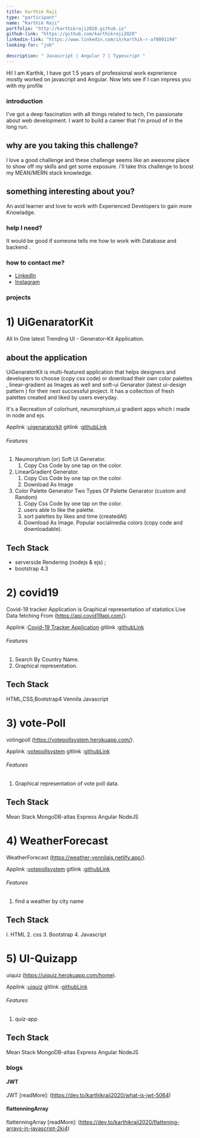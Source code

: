 ```yaml
---
title: Karthik Raji
type: "participant"
name: "Karthik Raji"
portfolio: "http://karthikraji2020.github.io"
github-link: "https://github.com/karthikraji2020"
linkedin-link: "https://www.linkedin.com/in/karthik-r-a70001194"
looking-for: "job"

description: " Javascript | Angular 7 | Typescript "
---
```


Hi! I am Karthik, I have got 1.5 years of professional work exprerience mostly worked on javascript and Angular. Now lets see if I can impress you with my profile 

### introduction

 I've got a deep fascination with all things related to tech, I'm passionate about web development. I want to build a career that I'm proud of in the long run. 

## why are you taking this challenge?

I love a good challenge and these challenge seems like an awesome place to show off my skills and get some exposure. i'll take this challenge to boost my MEAN/MERN stack knowledge.

## something interesting about you?

An avid learner and love to work with Experienced Developers to gain more Knowladge.

### help I need?

It would be good if someone tells me how to work with Database and backend .

### how to contact me?


- [LinkedIn](https://www.linkedin.com/in/karthik-r-a70001194)
- [Instagram](https://www.instagram.com/karthik__raji)

### projects

# 1) UiGenaratorKit
 All In One latest Trending UI - Generator-Kit Application.
 
## about the application
  UiGenaratorKit is multi-featured application  that helps designers and developers to choose  (copy css code) or download their own color palettes , linear-gradient as Images as well and soft-ui Genarator (latest ui-design pattern ) for their next successful project.
It has a collection of fresh palettes created and liked by users everyday.

It's a Recreation of colorhunt, neumorphism,ui gradient apps which i made in node and ejs.

Applink :[uigenaratorkit](https://uigenaratorkit.herokuapp.com)
gitlink :[githubLink](https://github.com/karthikraji2020/uigenaratorkit)

###### Features
1. Neumorphism (or) Soft UI Generator.
    1. Copy Css Code  by one tap on the color.
2. LinearGradient Generator.
    1. Copy Css Code  by one tap on the color.
    2. Download As Image
3. Color Palette Generator
    Two Types Of Palette Genarator (custom and Random) 
    1. Copy Css Code by one tap on the color.
    2. users able to like the palette.
    3. sort palettes by likes and time (createdAt)
    4. Download As Image.
   Popular socialmedia colors (copy code and downloadable).

## Tech Stack
- serverside Rendering (nodejs & ejs) ;
- bootstrap 4.3

# 2) covid19
  Covid-19 tracker Application is Graphical representation of statistics Live Data fetching From (https://api.covid19api.com/).


Applink :[Covid-19 Tracker Application](https://wonderful-goldstine-663a7d.netlify.app)
gitlink :[githubLink](https://github.com/karthikraji2020/covid19)

###### Features
1. Search By Country Name.
2. Graphical representation.

## Tech Stack
  HTML,CSS,Bootstrap4 
  Vennila Javascript

# 3) vote-Poll
  votingpoll (https://votepollsystem.herokuapp.com/).


Applink :[votepollsystem](https://votepollsystem.herokuapp.com/)
gitlink :[githubLink](https://github.com/karthikraji2020/votepoll-MEAN)

###### Features
1. Graphical representation of vote poll data.

## Tech Stack
 Mean Stack
 MongoDB-altas
 Express
 Angular
 NodeJS

# 4) WeatherForecast
  WeatherForecast (https://weather-vennilajs.netlify.app/).

Applink :[votepollsystem](https://weather-vennilajs.netlify.app/)
gitlink :[githubLink](https://github.com/karthikraji2020/weather-app-js)

###### Features
1. find a weather by city name

## Tech Stack
l. HTML
2. css
3. Bootstrap
4. Javascript

# 5) UI-Quizapp
  uiquiz (https://uiquiz.herokuapp.com/home).

Applink :[uiquiz](https://uiquiz.herokuapp.com/home)
gitlink :[githubLink](https://github.com/karthikraji2020/uiquizapp)

###### Features
1. quiz-app

## Tech Stack
 Mean Stack
 MongoDB-altas
 Express
 Angular
 NodeJS



### blogs
#### JWT
JWT [readMore]: (https://dev.to/karthikraji2020/what-is-jwt-5064)

#### flattenningArray
flattenningArray [readMore]: (https://dev.to/karthikraji2020/flattening-arrays-in-javascript-2ki4)
